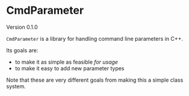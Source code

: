 CmdParameter
============

Version 0.1.0

`CmdParameter` is a library for handling command line parameters in C++.

Its goals are:

  - to make it as simple as feasible *for usage*
  - to make it easy to add new parameter types

 Note that these are very different goals from making this a simple class system.
